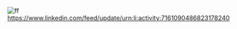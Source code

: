 ![ff](https://github.com/saddamsaddam/-Microbit-Reader/assets/56682452/bc82fc2c-8083-4df1-a5ed-d5d652119039)
https://www.linkedin.com/feed/update/urn:li:activity:7161090486823178240
